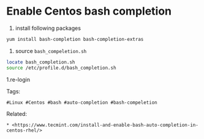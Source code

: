 # Enable Centos bash completion
1. install following packages 
```bash
yum install bash-completion bash-completion-extras
```
1. source ``` bash_compeletion.sh ```
```bash
locate bash_completion.sh
source /etc/profile.d/bash_completion.sh  
```
1.re-login

Tags:
```
#Linux #Centos #bash #auto-completion #bash-compeletion
```  
Related:
```
* <https://www.tecmint.com/install-and-enable-bash-auto-completion-in-centos-rhel/>
```
